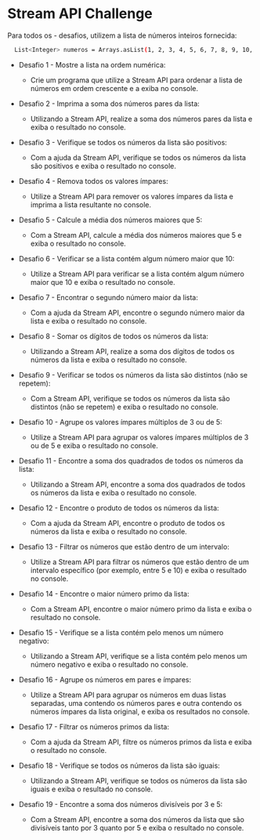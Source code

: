 # Stream API Challenge

Para todos os - desafios, utilizem a lista de números inteiros fornecida:

 ```bash
   List<Integer> numeros = Arrays.asList(1, 2, 3, 4, 5, 6, 7, 8, 9, 10, 5, 4, 3);
```

- Desafio 1 - Mostre a lista na ordem numérica:
  - Crie um programa que utilize a Stream API para ordenar a lista de números em ordem crescente e a exiba no console.

- Desafio 2 - Imprima a soma dos números pares da lista:
  - Utilizando a Stream API, realize a soma dos números pares da lista e exiba o resultado no console.

- Desafio 3 - Verifique se todos os números da lista são positivos:
  - Com a ajuda da Stream API, verifique se todos os números da lista são positivos e exiba o resultado no console.

- Desafio 4 - Remova todos os valores ímpares:
  - Utilize a Stream API para remover os valores ímpares da lista e imprima a lista resultante no console.

- Desafio 5 - Calcule a média dos números maiores que 5:
  - Com a Stream API, calcule a média dos números maiores que 5 e exiba o resultado no console.

- Desafio 6 - Verificar se a lista contém algum número maior que 10:
  - Utilize a Stream API para verificar se a lista contém algum número maior que 10 e exiba o resultado no console.

- Desafio 7 - Encontrar o segundo número maior da lista:
  - Com a ajuda da Stream API, encontre o segundo número maior da lista e exiba o resultado no console.

- Desafio 8 - Somar os dígitos de todos os números da lista:
  - Utilizando a Stream API, realize a soma dos dígitos de todos os números da lista e exiba o resultado no console.

- Desafio 9 - Verificar se todos os números da lista são distintos (não se repetem):
  - Com a Stream API, verifique se todos os números da lista são distintos (não se repetem) e exiba o resultado no console.

- Desafio 10 - Agrupe os valores ímpares múltiplos de 3 ou de 5:
  - Utilize a Stream API para agrupar os valores ímpares múltiplos de 3 ou de 5 e exiba o resultado no console.

- Desafio 11 - Encontre a soma dos quadrados de todos os números da lista:
  - Utilizando a Stream API, encontre a soma dos quadrados de todos os números da lista e exiba o resultado no console.

- Desafio 12 - Encontre o produto de todos os números da lista:
  - Com a ajuda da Stream API, encontre o produto de todos os números da lista e exiba o resultado no console.

- Desafio 13 - Filtrar os números que estão dentro de um intervalo:
  - Utilize a Stream API para filtrar os números que estão dentro de um intervalo específico (por exemplo, entre 5 e 10) e exiba o resultado no console.

- Desafio 14 - Encontre o maior número primo da lista:
  - Com a Stream API, encontre o maior número primo da lista e exiba o resultado no console.

- Desafio 15 - Verifique se a lista contém pelo menos um número negativo:
  - Utilizando a Stream API, verifique se a lista contém pelo menos um número negativo e exiba o resultado no console.

- Desafio 16 - Agrupe os números em pares e ímpares:
  - Utilize a Stream API para agrupar os números em duas listas separadas, uma contendo os números pares e outra contendo os números ímpares da lista original, e exiba os resultados no console.

- Desafio 17 - Filtrar os números primos da lista:
  - Com a ajuda da Stream API, filtre os números primos da lista e exiba o resultado no console.

- Desafio 18 - Verifique se todos os números da lista são iguais:
  - Utilizando a Stream API, verifique se todos os números da lista são iguais e exiba o resultado no console.

- Desafio 19 - Encontre a soma dos números divisíveis por 3 e 5:
  - Com a Stream API, encontre a soma dos números da lista que são divisíveis tanto por 3 quanto por 5 e exiba o resultado no console.

